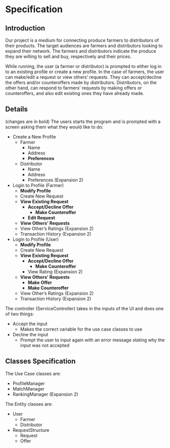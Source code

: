 # Specification

## Introduction

Our project is a medium for connecting produce farmers to distributors of their products. The target audiences are farmers and distributors looking to expand their network. The farmers and distributors indicate the produce they are willing to sell and buy, respectively and their prices.

While running, the user (a farmer or distributor) is prompted to either log in to an existing profile or create a new profile. In the case of farmers, the user can make/edit a request or view others’ requests. They can accept/decline the offers and/or counteroffers made by distributors. Distributors, on the other hand, can respond to farmers’ requests by making offers or counteroffers, and also edit existing ones they have already made.

## Details

(changes are in bold)
The users starts the program and is prompted with a screen asking them what they would like to do:

- Create a New Profile
    * Farmer
        + Name
        + Address
        + **Preferences**
    * Distributor
        + Name
        + Address
        + Preferences (Expansion 2)
- Login to Profile (Farmer)
    * **Modify Profile**
    * Create New Request
    * **View Existing Request**
        + **Accept/Decline Offer**
            + **Make Counteroffer**
        + **Edit Request**
    * **View Others’ Requests**
    * View Other’s Ratings (Expansion 2)
    * Transaction History (Expansion 2)
- Login to Profile (User)
    * **Modify Profile**
    * Create New Request
    * **View Existing Request**
        + **Accept/Decline Offer**
            + **Make Counteroffer**
        + View Rating (Expansion 2)
    * **View Others’ Requests**
        + **Make Offer**
        + **Make Counteroffer**
    * View Other’s Ratings (Expansion 2)
    * Transaction History (Expansion 2)


The controller (ServiceController) takes in the inputs of the UI and does one of two things:
- Accept the input
    * Makes the correct variable for the use case classes to use
- Decline the input
    * Prompt the user to input again with an error message stating why the input was not accepted

## Classes Specification

The Use Case classes are:
- ProfileManager
- MatchManager
- RankingManager (Expansion 2)

The Entity classes are:
- User
    - Farmer
    - Distributor
- RequestStructure
    - Request
    - Offer
